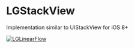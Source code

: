 # LGStackView
Implementation similar to UIStackView for iOS 8+


[![LGLinearFlow](http://lukagabric.com/wp-content/uploads/2015/11/lgstackview-youtube.png)](https://www.youtube.com/watch?v=q-NAK6fN7pk)
